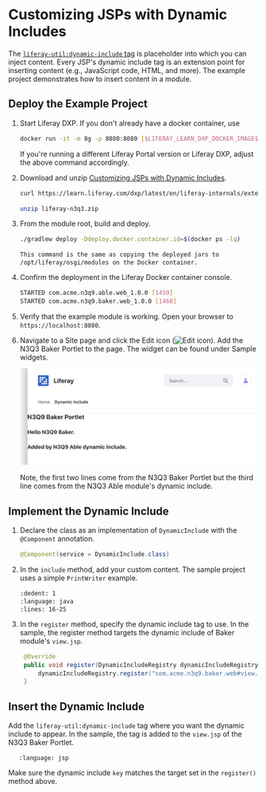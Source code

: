 # Customizing JSPs with Dynamic Includes

The
[`liferay-util:dynamic-include` tag](https://learn.liferay.com/reference/latest/en/dxp/taglibs/util-taglib/liferay-util/dynamic-include.html) 
is placeholder into which you can inject content. Every JSP's dynamic include 
tag is an extension point for inserting content (e.g., JavaScript code, HTML, 
and more). The example project demonstrates how to insert content in a module.

## Deploy the Example Project

1. Start Liferay DXP. If you don't already have a docker container, use

   ```bash
   docker run -it -m 8g -p 8080:8080 [$LIFERAY_LEARN_DXP_DOCKER_IMAGE$]
   ```

   If you're running a different Liferay Portal version or Liferay DXP, adjust the above command accordingly.

1. Download and unzip [Customizing JSPs with Dynamic Includes](./liferay-n3q3.zip).

   ```bash
   curl https://learn.liferay.com/dxp/latest/en/liferay-internals/extending-liferay/customizing-jsps/liferay-n3q3.zip -O
   ```

   ```bash
   unzip liferay-n3q3.zip
   ```

1. From the module root, build and deploy.

   ```bash
   ./gradlew deploy -Ddeploy.docker.container.id=$(docker ps -lq)
   ```

   ```{note}
   This command is the same as copying the deployed jars to /opt/liferay/osgi/modules on the Docker container.
   ```

1. Confirm the deployment in the Liferay Docker container console.

   ```bash
   STARTED com.acme.n3q9.able.web_1.0.0 [1459]
   STARTED com.acme.n3q9.baker.web_1.0.0 [1460]
   ```

1. Verify that the example module is working. Open your browser to `https://localhost:8080`.

1. Navigate to a Site page and click the Edit icon (![Edit icon](../../../images/icon-edit.png)). Add the N3Q3 Baker Portlet to the page. The widget can be found under Sample widgets.

   ![Add the N3Q3 Baker Portlet to a Site page.](./customizing-jsps-with-dynamic-includes/images/01.png)

   Note, the first two lines come from the N3Q3 Baker Portlet but the third line comes from the N3Q3 Able module's dynamic include.

## Implement the Dynamic Include

1. Declare the class as an implementation of `DynamicInclude` with the `@Component` annotation.

   ```java
   @Component(service = DynamicInclude.class)
   ```

1. In the `include` method, add your custom content. The sample project uses a simple `PrintWriter` example.

   ```{literalinclude} ./customizing-jsps-with-dynamic-includes/resources/liferay-n3q9.zip/n3q9-able-web/src/main/java/com/acme/n3q9/able/web/internal/servlet/taglib/N3Q9AbleDynamicInclude.java
   :dedent: 1
   :language: java
   :lines: 16-25
   ```

2. In the `register` method, specify the dynamic include tag to use. In the sample, the register method targets the dynamic include of Baker module's `view.jsp`.

   ```java
	@Override
	public void register(DynamicIncludeRegistry dynamicIncludeRegistry) {
		dynamicIncludeRegistry.register("com.acme.n3q9.baker.web#view.jsp");
	}
   ```

## Insert the Dynamic Include

Add the `liferay-util:dynamic-include` tag where you want the dynamic include to appear. In the sample, the tag is added to the `view.jsp` of the N3Q3 Baker Portlet.

```{literalinclude} ./customizing-jsps-with-dynamic-includes/resources/liferay-n3q9.zip/n3q9-baker-web/src/main/resources/META-INF/resources/view.jsp
   :language: jsp
```

Make sure the dynamic include `key` matches the target set in the `register()` method above.